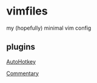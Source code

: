 # vimfiles
 
my (hopefully) minimal vim config

## plugins

[AutoHotkey](https://github.com/wsdjeg/vim-autohotkey)

[Commentary](https://github.com/tpope/vim-commentary)
